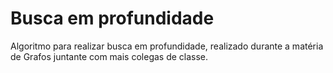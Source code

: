 # Busca em profundidade
Algoritmo para realizar busca em profundidade, realizado durante a matéria de Grafos juntante com mais colegas de classe.



